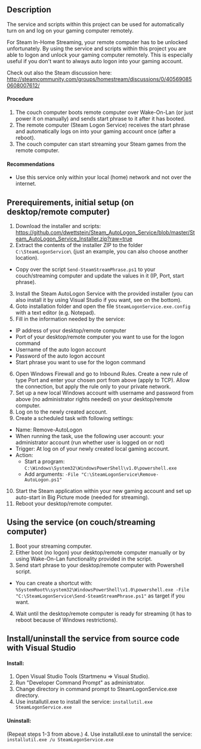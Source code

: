 ## Description
The service and scripts within this project can be used for automatically turn on and log on your gaming computer remotely.

For Steam In-Home Streaming, your remote computer has to be unlocked unfortunately. By using the service and scripts within this project you are able to logon and unlock your gaming computer remotely. This is especially useful if you don't want to always auto logon into your gaming account.

Check out also the Steam discussion here: http://steamcommunity.com/groups/homestream/discussions/0/405690850608007612/

#### Procedure
1. The couch computer boots remote computer over Wake-On-Lan (or just power it on manually) and sends start phrase to it after it has booted.
2. The remote computer (Steam Logon Service) receives the start phrase and automatically logs on into your gaming account once (after a reboot).
3. The couch computer can start streaming your Steam games from the remote computer.

#### Recommendations
* Use this service only within your local (home) network and not over the internet.


## Prerequirements, initial setup (on desktop/remote computer)
1. Download the installer and scripts: https://github.com/dwettstein/Steam_AutoLogon_Service/blob/master/Steam_AutoLogon_Service_Installer.zip?raw=true
2. Extract the contents of the installer ZIP to the folder `C:\SteamLogonService\` (just an example, you can also choose another location).
  * Copy over the script `Send-SteamStreamPhrase.ps1` to your couch/streaming computer and update the values in it (IP, Port, start phrase).
3. Install the Steam AutoLogon Service with the provided installer (you can also install it by using Visual Studio if you want, see on the bottom).
4. Goto installation folder and open the file `SteamLogonService.exe.config` with a text editor (e.g. Notepad).
5. Fill in the information needed by the service:
  * IP address of your desktop/remote computer
  * Port of your desktop/remote computer you want to use for the logon command
  * Username of the auto logon account
  * Password of the auto logon account
  * Start phrase you want to use for the logon command
6. Open Windows Firewall and go to Inbound Rules. Create a new rule of type Port and enter your chosen port from above (apply to TCP). Allow the connection, but apply the rule only to your private network.
7. Set up a new local Windows account with username and password from above (no administrator rights needed) on your desktop/remote computer.
8. Log on to the newly created account.
9. Create a scheduled task with following settings:
  * Name: Remove-AutoLogon
  * When running the task, use the following user account: your administrator account (run whether user is logged on or not)
  * Trigger: At log on of your newly created local gaming account.
  * Action:
    * Start a program: `C:\Windows\System32\WindowsPowerShell\v1.0\powershell.exe`
    * Add arguments: `-File "C:\SteamLogonService\Remove-AutoLogon.ps1"`
10. Start the Steam application within your new gaming account and set up auto-start in Big Picture mode (needed for streaming).
11. Reboot your desktop/remote computer.


## Using the service (on couch/streaming computer)
1. Boot your streaming computer.
2. Either boot (no logon) your desktop/remote computer manually or by using Wake-On-Lan functionality provided in the script.
3. Send start phrase to your desktop/remote computer with Powershell script.
  * You can create a shortcut with: `%SystemRoot%\system32\WindowsPowerShell\v1.0\powershell.exe -File "C:\SteamLogonService\Send-SteamStreamPhrase.ps1"` as target if you want.
4. Wait until the desktop/remote computer is ready for streaming (it has to reboot because of Windows restrictions).


## Install/uninstall the service from source code with Visual Studio

#### Install:
1. Open Visual Studio Tools (Startmenu => Visual Studio).
2. Run "Developer Command Prompt" as administrator.
3. Change directory in command prompt to SteamLogonService.exe directory.
4. Use installutil.exe to install the service: `installutil.exe SteamLogonService.exe`

#### Uninstall:
(Repeat steps 1-3 from above.)
4. Use installutil.exe to uninstall the service: `installutil.exe /u SteamLogonService.exe`
